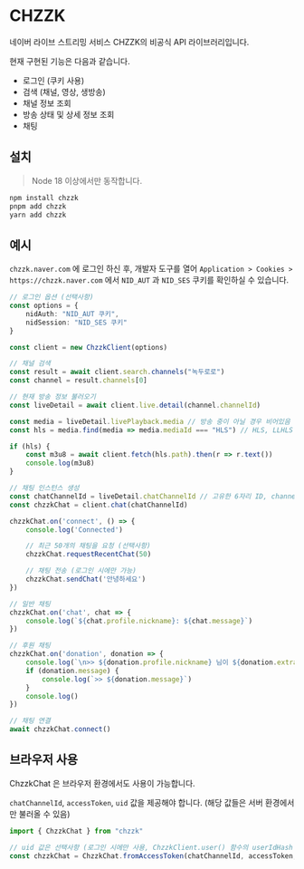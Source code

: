 # CHZZK

네이버 라이브 스트리밍 서비스 CHZZK의 비공식 API 라이브러리입니다.

현재 구현된 기능은 다음과 같습니다.

- 로그인 (쿠키 사용)
- 검색 (채널, 영상, 생방송)
- 채널 정보 조회
- 방송 상태 및 상세 정보 조회
- 채팅

## 설치

> Node 18 이상에서만 동작합니다.

```bash
npm install chzzk
pnpm add chzzk
yarn add chzzk
```

## 예시
`chzzk.naver.com` 에 로그인 하신 후, 개발자 도구를 열어 `Application > Cookies > https://chzzk.naver.com` 에서 `NID_AUT` 과 `NID_SES` 쿠키를 확인하실 수 있습니다.

```ts
// 로그인 옵션 (선택사항)
const options = {
    nidAuth: "NID_AUT 쿠키",
    nidSession: "NID_SES 쿠키"
}

const client = new ChzzkClient(options)

// 채널 검색
const result = await client.search.channels("녹두로로")
const channel = result.channels[0]

// 현재 방송 정보 불러오기
const liveDetail = await client.live.detail(channel.channelId)

const media = liveDetail.livePlayback.media // 방송 중이 아닐 경우 비어있음
const hls = media.find(media => media.mediaId === "HLS") // HLS, LLHLS

if (hls) {
    const m3u8 = await client.fetch(hls.path).then(r => r.text())
    console.log(m3u8)
}

// 채팅 인스턴스 생성
const chatChannelId = liveDetail.chatChannelId // 고유한 6자리 ID, channelId와는 별개
const chzzkChat = client.chat(chatChannelId)

chzzkChat.on('connect', () => {
    console.log('Connected')

    // 최근 50개의 채팅을 요청 (선택사항)
    chzzkChat.requestRecentChat(50)

    // 채팅 전송 (로그인 시에만 가능)
    chzzkChat.sendChat('안녕하세요')
})

// 일반 채팅
chzzkChat.on('chat', chat => {
    console.log(`${chat.profile.nickname}: ${chat.message}`)
})

// 후원 채팅
chzzkChat.on('donation', donation => {
    console.log(`\n>> ${donation.profile.nickname} 님이 ${donation.extras.payAmount}원 후원`)
    if (donation.message) {
        console.log(`>> ${donation.message}`)
    }
    console.log()
})

// 채팅 연결
await chzzkChat.connect()
```

## 브라우저 사용
ChzzkChat 은 브라우저 환경에서도 사용이 가능합니다.

`chatChannelId`, `accessToken`, `uid` 값을 제공해야 합니다.
(해당 값들은 서버 환경에서만 불러올 수 있음)
```ts
import { ChzzkChat } from "chzzk"

// uid 값은 선택사항 (로그인 시에만 사용, ChzzkClient.user() 함수의 userIdHash 값)
const chzzkChat = ChzzkChat.fromAccessToken(chatChannelId, accessToken, uid)
```